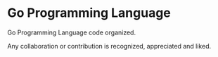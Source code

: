 # Go Programming Language

Go Programming Language code organized.

Any collaboration or contribution is recognized, appreciated and liked.
